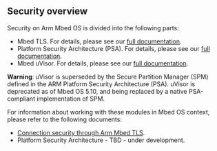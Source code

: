 ## Security overview

Security on Arm Mbed OS is divided into the following parts:

- Mbed TLS. For details, please see our [full documentation](https://tls.mbed.org/).
- Platform Security Architecture (PSA). For details, please see our [full documentation](https://developer.arm.com/products/architecture/security-architectures/platform-security-architecture).
- Mbed uVisor. For details, please see our [full documentation](https://docs.mbed.com/docs/uvisor-and-uvisor-lib-documentation/en/latest/).

<span class="warnings">**Warning**: uVisor is superseded by the Secure Partition Manager (SPM) defined in the ARM Platform Security Architecture (PSA). uVisor is deprecated as of Mbed OS 5.10, and being replaced by a native PSA-compliant implementation of SPM.</span>

For information about working with these modules in Mbed OS context, please refer to the following documents:

- [Connection security through Arm Mbed TLS](tls.html).
- Platform Security Architecture - TBD - under development.
